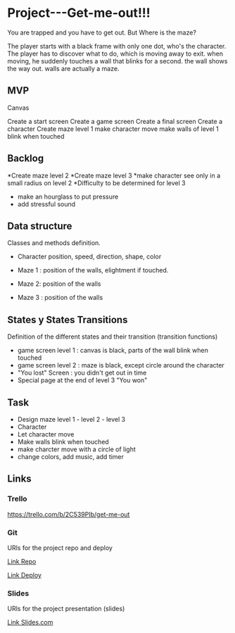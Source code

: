 # Project---Get-me-out!!!
You are trapped and you have to get out. But Where is the maze? 


The player starts with a black frame with only one dot, who's the character. 
The player has to discover what to do, which is moving away to exit. 
when moving, he suddenly touches a wall that blinks for a second. the wall shows the way out. 
walls are actually a maze.

## MVP 
Canvas

Create a start screen
Create a game screen
Create a final screen
Create a character
Create maze level 1
make character move
make walls of level 1 blink when touched


## Backlog
*Create maze level 2
*Create maze level 3
*make character see only in a small radius on level 2
*Difficulty to be determined for level 3
* make an hourglass to put pressure
* add stressful sound


## Data structure
Classes and methods definition.

- Character
position, speed, direction, shape, color

- Maze 1 : 
position of the walls, elightment if touched.

- Maze 2: 
position of the walls

- Maze 3 : position of the walls


## States y States Transitions

Definition of the different states 
and their transition (transition functions)

- game screen level 1 : canvas is black, parts of the wall blink when touched
- game screen level 2 : maze is black, except circle around the character
- "You lost" Screen : you didn't get out in time
- Special page at the end of level 3 "You won"

## Task

- Design maze level 1 - level 2 - level 3
- Character 
- Let character move
- Make walls blink when touched
- make charcter move with a circle of light
- change colors, add music, add timer 


## Links

### Trello
https://trello.com/b/2C539PIb/get-me-out

### Git
URls for the project repo and deploy

[Link Repo](http://github.com)

[Link Deploy](http://github.com)


### Slides

URls for the project presentation (slides)

[Link Slides.com](http://slides.com)
